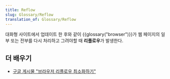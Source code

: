 ```yaml
---
title: Reflow
slug: Glossary/Reflow
translation_of: Glossary/Reflow
---
```

대화형 사이트에서 업데이트 한 후와 같이 {{glossary("browser")}}가 웹 페이지의 일부 또는 전부를 다시 처리하고 그려야할 때 **리플로우**가 발생한다.

## 더 배우기

- [구글 게시물 "브라우저 리플로우 최소화하기"](https://developers.google.com/speed/articles/reflow)
